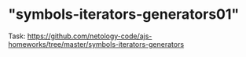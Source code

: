 "symbols-iterators-generators01" 
==================================
Task: https://github.com/netology-code/ajs-homeworks/tree/master/symbols-iterators-generators
